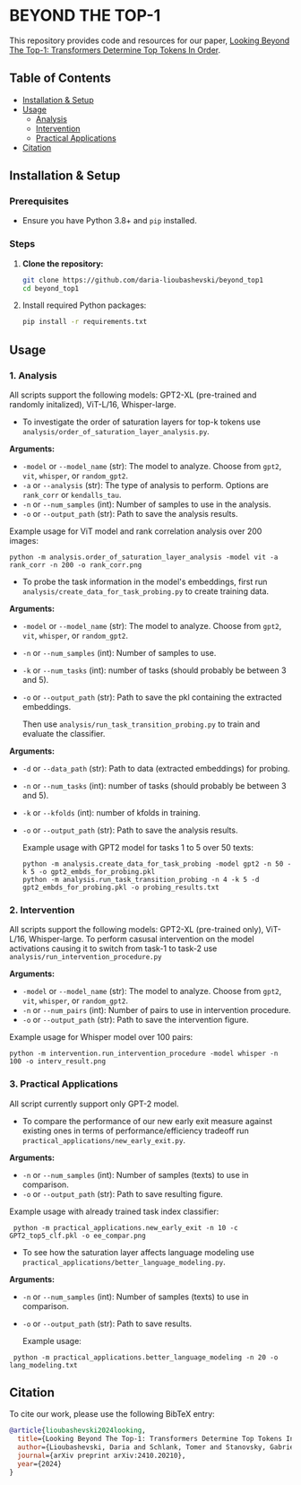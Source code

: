 # BEYOND THE TOP-1
This repository provides code and resources for our paper, [Looking Beyond The Top-1: Transformers Determine Top Tokens In Order](). 

## Table of Contents
- [Installation & Setup](#installation--setup)
- [Usage](#usage)
  - [Analysis](#1-analysis)
  - [Intervention](#2-intervention)
  - [Practical Applications](#3-practical-applications)
- [Citation](#citation)

## Installation & Setup

### Prerequisites
- Ensure you have Python 3.8+ and `pip` installed.

### Steps
1. **Clone the repository:**
   ```bash
   git clone https://github.com/daria-lioubashevski/beyond_top1
   cd beyond_top1

2. Install required Python packages:
    ```bash
    pip install -r requirements.txt
    ```

## Usage
### 1. Analysis
All scripts support the following models: GPT2-XL (pre-trained and randomly initalized), ViT-L/16, Whisper-large.
* To investigate the order of saturation layers for top-k tokens use `analysis/order_of_saturation_layer_analysis.py`.

**Arguments:**

- `-model` or `--model_name` (str): The model to analyze. Choose from `gpt2`, `vit`, `whisper`, or `random_gpt2`.
- `-a` or `--analysis` (str): The type of analysis to perform. Options are `rank_corr` or `kendalls_tau`.
- `-n` or `--num_samples` (int): Number of samples to use in the analysis.
- `-o` or `--output_path` (str): Path to save the analysis results.

 
 Example usage for ViT model and rank correlation analysis over 200 images:
  ```
  python -m analysis.order_of_saturation_layer_analysis -model vit -a rank_corr -n 200 -o rank_corr.png
  ``` 
* To probe the task information in the model's embeddings, first run `analysis/create_data_for_task_probing.py` to create training data.
  
**Arguments:**
- `-model` or `--model_name` (str): The model to analyze. Choose from `gpt2`, `vit`, `whisper`, or `random_gpt2`.
- `-n` or `--num_samples` (int): Number of samples to use.
- `-k` or `--num_tasks` (int): number of tasks (should probably be between 3 and 5).
- `-o` or `--output_path` (str): Path to save the pkl containing the extracted embeddings.
  

  Then use `analysis/run_task_transition_probing.py` to train and evaluate the classifier.
  
**Arguments:**
- `-d` or `--data_path` (str): Path to data (extracted embeddings) for probing. 
- `-n` or `--num_tasks` (int): number of tasks (should probably be between 3 and 5).
- `-k` or `--kfolds` (int): number of kfolds in training.
- `-o` or `--output_path` (str): Path to save the analysis results.

  
  Example usage with GPT2 model for tasks 1 to 5 over 50 texts:
  ```
  python -m analysis.create_data_for_task_probing -model gpt2 -n 50 -k 5 -o gpt2_embds_for_probing.pkl
  python -m analysis.run_task_transition_probing -n 4 -k 5 -d gpt2_embds_for_probing.pkl -o probing_results.txt
  ``` 

### 2. Intervention
All scripts support the following models: GPT2-XL (pre-trained only), ViT-L/16, Whisper-large.
To perform casusal intervention on the model activations causing it to switch from task-1 to task-2 use `analysis/run_intervention_procedure.py`

**Arguments:**

- `-model` or `--model_name` (str): The model to analyze. Choose from `gpt2`, `vit`, `whisper`, or `random_gpt2`.
- `-n` or `--num_pairs` (int): Number of pairs to use in intervention procedure.
- `-o` or `--output_path` (str): Path to save the intervention figure.

 Example usage for Whisper model over 100 pairs:
  ```
  python -m intervention.run_intervention_procedure -model whisper -n 100 -o interv_result.png
  ``` 

### 3. Practical Applications
All script currently support only GPT-2 model.
* To compare the performance of our new early exit measure against existing ones in terms of performance/efficiency tradeoff run 
`practical_applications/new_early_exit.py`.

**Arguments:**

- `-n` or `--num_samples` (int): Number of samples (texts) to use in comparison.
- `-o` or `--output_path` (str): Path to save resulting figure.

 Example usage with already trained task index classifier:
 ```
  python -m practical_applications.new_early_exit -n 10 -c GPT2_top5_clf.pkl -o ee_compar.png
 ```

* To see how the saturation layer affects language modeling use  `practical_applications/better_language_modeling.py`.

**Arguments:**  

- `-n` or `--num_samples` (int): Number of samples (texts) to use in comparison.
- `-o` or `--output_path` (str): Path to save results. 


  Example usage:
 ```
  python -m practical_applications.better_language_modeling -n 20 -o lang_modeling.txt
 ```

## Citation
To cite our work, please use the following BibTeX entry:
```bibtex
@article{lioubashevski2024looking,
  title={Looking Beyond The Top-1: Transformers Determine Top Tokens In Order},
  author={Lioubashevski, Daria and Schlank, Tomer and Stanovsky, Gabriel and Goldstein, Ariel},
  journal={arXiv preprint arXiv:2410.20210},
  year={2024}
}
